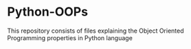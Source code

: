 # Python-OOPs
This repository consists of files explaining the Object Oriented Programming properties in Python language
